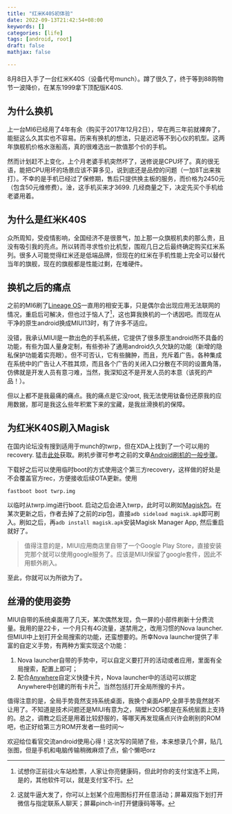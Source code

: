 ```yaml
---
title: "红米K40S初体验"
date: 2022-09-13T21:42:54+08:00
keywords: []
categories: [life]
tags: [android, root]
draft: false
mathjax: false

---
```


8月8日入手了一台红米K40S（设备代号munch）。蹲了很久了，终于等到88购物节一波降价，在某东1999拿下顶配版K40S.

<!--more-->

## 为什么换机

上一台MI6已经用了4年有余（购买于2017年12月2日），早在两三年前就裸奔了，能挺这么久其实也不容易。历来有换机的想法，只是迟迟等不到心仪的机型。这两年旗舰机价格水涨船高，真的很难选出一款值那个价的手机。

然而计划赶不上变化，上个月老婆手机突然坏了，送修说是CPU坏了。真的很无语，能把CPU用坏的场景应该不算多见，说到底还是品控的问题（一加8T出来挨打）。不幸的是手机已经过了保修期，售后只提供换主板的服务，而价格为2450元（包含50元维修费）。淦，这手机买来才3699. 几经商量之下，决定先买个手机给老婆用着。

## 为什么是红米K40S

众所周知，受疫情影响，全国经济不是很景气，加上那一众旗舰机卖的那么贵，且没有吸引我的亮点。所以转而寻求性价比机型，围观几日之后最终确定购买红米系列。很多人可能觉得红米还是低端品牌，但现在的红米在手机性能上完全可以替代当年的旗舰，现在的旗舰都是性能过剩，在堆硬件。

## 换机之后的痛点

之前的MI6刷了[Lineage OS][1]一直用的相安无事，只是偶尔会出现应用无法联网的情况，重启后可解决，但也过于恼人了[^a]，这也算我换机的一个诱因吧。而现在从干净的原生android换成MIUI13时，有了许多不适应。

没错，我承认MIUI是一款出色的手机系统，它提供了很多原生android所不具备的功能，有些为国人量身定制，有些弥补了通用android久久欠缺的功能（新增的隐私保护功能着实亮眼）。但不可否认，它有些臃肿，而且，充斥着广告。各种集成在系统中的广告让人不胜其烦，而且各个广告的关闭入口分散在不同的设置角落，仿佛就是开发人员有意刁难，当然，我深知这不是开发人员的本意（该死的产品！）。

但以上都不是我最痛的痛点。我的痛点是它没root, 我无法使用钛备份还原我的应用数据，那可是我这么些年积累下来的宝藏，是我丝滑换机的保障。

## 为红米K40S刷入Magisk

在国内论坛没有搜到适用于munch的twrp，但在XDA上找到了一个可以用的recovery. 猛击[此处][2]获取。刷机步骤可参考之前的文章[Android刷机的一般步骤](../android刷机的一般步骤)。

下载好之后可以使用临时boot的方式使用这个第三方recovery，这样做的好处是不会覆盖官方rec，方便接收后续OTA更新。使用
```
fastboot boot twrp.img
```
以临时从twrp.img进行boot. 启动之后会进入twrp，此时可以刷如[Magisk包][4]。在某次更新之后，作者去掉了之前的zip包，直接`adb sideload magisk.apk`即可刷入。刷如之后，再`adb install magisk.apk`安装Magisk Manager App, 然后重启就好了。

> 值得注意的是，MIUI应用商店里自带了一个Google Play Store，直接安装完那个就可以使用google服务了。应该是MIUI保留了google套件，因此不用额外刷入。

至此，你就可以为所欲为了。

## 丝滑的使用姿势

MIUI自带的系统桌面用了几天，某次偶然发现，负一屏的小部件刷新十分费流量。我用的是22卡，一个月只有4G流量，遂禁用之，改用习惯的Nova launcher. 但MIUI中上划打开全局搜索的功能，还蛮想要的。所幸Nova launcher提供了丰富的自定义手势，有两种方案实现这个功能：

1. Nova launcher自带的手势中，可以自定义要打开的活动或者应用，里面有全局搜索，配置上即可；
2. 配合[Anywhere][3]自定义快捷卡片，Nova launcher中的活动可以绑定Anywhere中创建的所有卡片[^b]，当然包括打开全局所搜的卡片。

值得注意的是，全局手势竟然支持系统桌面，我换个桌面APP,全屏手势竟然就不让用了。不知道是技术问题还是MIUI有意为之，隔壁H2OS都是在系统层面上支持的。总之，调教之后还是用着比较舒服的，等哪天再发现痛点兴许会刷别的ROM吧，也正好给第三方ROM开发者一些时间～

欢迎给位看官交流android使用心得！这次写的简陋了些，本来想录几个屏，贴几张图，但是手机和电脑传输稍微麻烦了点，偷个懒吧orz

[^a]: 试想你正前往火车站检票，人家让你亮健康码，但此时你的支付宝连不上网，是的，其他软件可以，就是支付宝不行。
[^b]: 这就牛逼大发了，你可以上划某个应用图标打开任意活动；屏幕双指下划打开微信与指定联系人聊天；屏幕pinch-in打开健康码等等。

[1]: https://download.lineageos.org/sagit
[2]: https://dl.akr-developers.com/?dir=skkk/TWRP/A12/v3.9_A12 
[3]: https://zhuanlan.zhihu.com/p/347745536
[4]: https://github.com/topjohnwu/Magisk/releases

